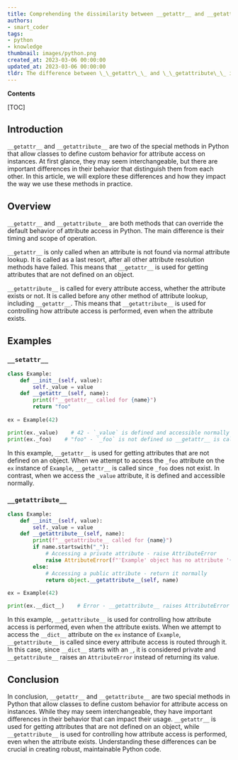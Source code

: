 ```yaml
---
title: Comprehending the dissimilarity between __getattr__ and __getattribute__
authors:
- smart_coder
tags:
- python
- knowledge
thumbnail: images/python.png
created_at: 2023-03-06 00:00:00
updated_at: 2023-03-06 00:00:00
tldr: The difference between \_\_getattr\_\_ and \_\_getattribute\_\_ in Python is that \_\_getattr\_\_ is called only when an attribute is not found in the usual places, while \_\_getattribute\_\_ is called every time an attribute is accessed.
---
```


**Contents**

[TOC]

## Introduction
`__getattr__` and `__getattribute__` are two of the special methods in Python that allow classes to define custom behavior for attribute access on instances. At first glance, they may seem interchangeable, but there are important differences in their behavior that distinguish them from each other. In this article, we will explore these differences and how they impact the way we use these methods in practice.

## Overview
`__getattr__` and `__getattribute__` are both methods that can override the default behavior of attribute access in Python. The main difference is their timing and scope of operation. 

`__getattr__` is only called when an attribute is not found via normal attribute lookup. It is called as a last resort, after all other attribute resolution methods have failed. This means that `__getattr__` is used for getting attributes that are not defined on an object.

`__getattribute__` is called for every attribute access, whether the attribute exists or not. It is called before any other method of attribute lookup, including `__getattr__`. This means that `__getattribute__` is used for controlling how attribute access is performed, even when the attribute exists.


## Examples

### `__setattr__`

```python
class Example:
    def __init__(self, value):
        self._value = value
    def __getattr__(self, name):
        print(f"__getattr__ called for {name}")
        return "foo"
    
ex = Example(42)

print(ex._value)    # 42 - `_value` is defined and accessible normally
print(ex._foo)    # "foo" - `_foo` is not defined so __getattr__ is called
```

In this example, `__getattr__` is used for getting attributes that are not defined on an object. When we attempt to access the `_foo` attribute on the `ex` instance of `Example`, `__getattr__` is called since `_foo` does not exist. In contrast, when we access the `_value` attribute, it is defined and accessible normally.

### `__getattribute__`

```python
class Example:
    def __init__(self, value):
        self._value = value
    def __getattribute__(self, name):
        print(f"__getattribute__ called for {name}")
        if name.startswith("_"):
            # Accessing a private attribute - raise AttributeError
            raise AttributeError(f"'Example' object has no attribute '{name}'")
        else:
            # Accessing a public attribute - return it normally
            return object.__getattribute__(self, name)
        
ex = Example(42)

print(ex.__dict__)    # Error - __getattribute__ raises AttributeError for private attribute access
```

In this example, `__getattribute__` is used for controlling how attribute access is performed, even when the attribute exists. When we attempt to access the `__dict__` attribute on the `ex` instance of `Example`, `__getattribute__` is called since every attribute access is routed through it. In this case, since `__dict__` starts with an `_`, it is considered private and `__getattribute__` raises an `AttributeError` instead of returning its value.

## Conclusion
In conclusion, `__getattr__` and `__getattribute__` are two special methods in Python that allow classes to define custom behavior for attribute access on instances. While they may seem interchangeable, they have important differences in their behavior that can impact their usage. `__getattr__` is used for getting attributes that are not defined on an object, while `__getattribute__` is used for controlling how attribute access is performed, even when the attribute exists. Understanding these differences can be crucial in creating robust, maintainable Python code.
